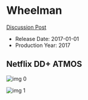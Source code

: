 # Wheelman

[Discussion Post](https://www.avsforum.com/threads/bass-eq-for-filtered-movies.2995212/post-57896464)

* Release Date: 2017-01-01
* Production Year: 2017

## Netflix DD+ ATMOS

![img 0](https://i.imgur.com/dMBSe0P.jpg)

![img 1](https://i.imgur.com/pO2E2Cv.jpg)

